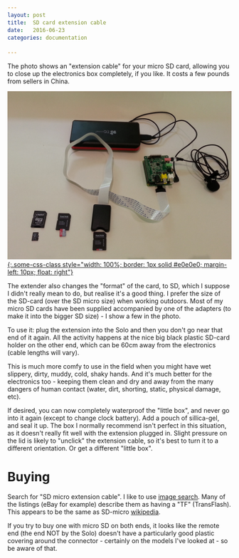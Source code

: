 ```yaml
---
layout: post
title:  SD card extension cable
date:   2016-06-23
categories: documentation

---
```



The photo shows an "extension cable" for your micro SD card, allowing
you to close up the electronics box completely, if you like.  It costs
a few pounds from sellers in China.

[![measuring A+ power](/img/sdcard-extension-cable.jpg "extension cable" ){:.some-css-class style="width: 100%; border: 1px solid #e0e0e0; margin-left: 10px; float: right"}](/img/sdcard-extension-cable.jpg)

The extender also changes the "format" of the card, to SD, which I
suppose I didn't really mean to do, but realise it's a good thing.  I
prefer the size of the SD-card (over the SD micro size) when working
outdoors.  Most of my micro SD cards have been supplied accompanied by
one of the adapters (to make it into the bigger SD size) - I show a
few in the photo.

To use it: plug the extension into the Solo and then you don't go near that
end of it again.  All the activity happens at the nice big black
plastic SD-card holder on the other end, which can be 60cm away from
the electronics (cable lengths will vary).

This is much more comfy to use in the field when you might have wet
slippery, dirty, muddy, cold, shaky hands.  And it's much better for
the electronics too - keeping them clean and dry and away from the
many dangers of human contact (water, dirt, shorting, static, physical
damage, etc).

If desired, you can now completely waterproof the "little box", and
never go into it again (except to change clock battery).  Add a pouch
of sillica-gel, and seal it up.  The box I normally recommend isn't
perfect in this situation, as it doesn't really fit well with the
extension plugged in.  Slight pressure on the lid is likely to
"unclick" the extension cable, so it's best to turn it to a different
orientation.  Or get a different "little box".


# Buying

Search for "SD micro extension cable".  I like to use [image
search](https://www.google.co.uk/search?q=sd+micro+extension+cable&tbm=isch).
Many of the listings (eBay for example) describe them as having a "TF"
(TransFlash).  This appears to be the same as SD-micro
[wikipedia](https://en.wikipedia.org/wiki/Secure_Digital#TransFlash).  

If you try to buy one with micro SD on both ends, it looks like the
remote end (the end NOT by the Solo) doesn't have a particularly good
plastic covering around the connector - certainly on the models I've
looked at - so be aware of that.

